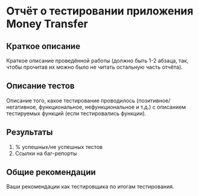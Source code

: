 # Отчёт о тестировании приложения Money Transfer
## Краткое описание
Краткое описание проведённой работы (должно быть 1-2 абзаца, так, чтобы прочитав их можно было не читать остальную часть отчёта).

## Описание тестов
Описание того, какое тестирование проводилось (позитивное/негативное, функциональное, нефункциональное и т.д.) с описанием тестируемых функций (если тестировались функции).

## Результаты
1. % успешных/не успешных тестов
2. Ссылки на баг-репорты
## Общие рекомендации
Ваши рекомендации как тестировщика по итогам тестирования.